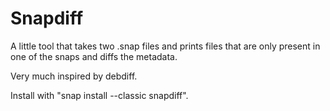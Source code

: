 # Snapdiff

A little tool that takes two .snap files and prints files that are only present
in one of the snaps and diffs the metadata.

Very much inspired by debdiff.

Install with "snap install --classic snapdiff".

